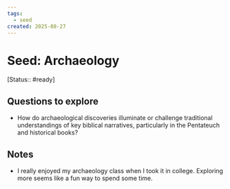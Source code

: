 ```yaml
---
tags:
  - seed
created: 2025-08-27
---
```


# Seed: Archaeology
[Status:: #ready]

## Questions to explore
- How do archaeological discoveries illuminate or challenge traditional understandings of key biblical narratives, particularly in the Pentateuch and historical books?

## Notes
- I really enjoyed my archaeology class when I took it in college. Exploring more seems like a fun way to spend some time.
